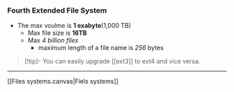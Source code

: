 ### Fourth Extended File System
- The max voulme is **1 exabyte**(1,000 TB)
	- Max file size is **16TB**
	- Max *4 billion files*
		- maximum length of a file  name is *256* bytes



>[!tip]- You can easily upgrade [[ext3]] to ext4 and vice versa.  

---
[[Files systems.canvas|Fiels systems]]